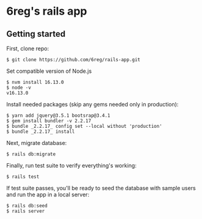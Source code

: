 # 6reg's rails app

## Getting started

First, clone repo:
```
$ git clone https://github.com/6reg/rails-app.git
```

Set compatible version of Node.js

```
$ nvm install 16.13.0
$ node -v
v16.13.0
```

Install needed packages (skip any gems needed only in production):

```
$ yarn add jquery@3.5.1 bootsrap@3.4.1
$ gem install bundler -v 2.2.17
$ bundle _2.2.17_ config set --local without 'production'
$ bundle _2.2.17_ install
```

Next, migrate database:

```
$ rails db:migrate
```

Finally, run test suite to verify everything's working:

```
$ rails test
```

If test suite passes, you'll be ready to seed the database with sample
users and run the app in a local server:

```
$ rails db:seed
$ rails server
```


